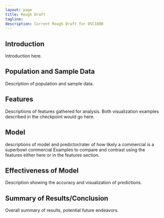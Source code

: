 ```yaml
---
layout: page
title: Rough Draft
tagline: 
description: Current Rough Draft for DSC180B
---
```


## Introduction
Introduction here.

## Population and Sample Data
Description of population and sample data.

## Features
Descriptions of features gathered for analysis.
Both visualization examples described in the checkpoint would go here.

## Model
descriptions of model and predictor/rater of how likely a commercial is a superbowl commercial
Examples to compare and contrast using the features either here or in the features section.

## Effectiveness of Model
Description showing the accuracy and visualization of predictions.

## Summary of Results/Conclusion
Overall summary of results, potential future endeavors.
